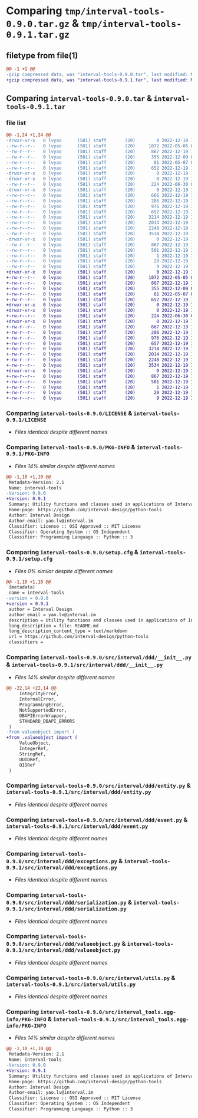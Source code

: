 # Comparing `tmp/interval-tools-0.9.0.tar.gz` & `tmp/interval-tools-0.9.1.tar.gz`

## filetype from file(1)

```diff
@@ -1 +1 @@
-gzip compressed data, was "interval-tools-0.9.0.tar", last modified: Mon Dec 19 14:37:02 2022, max compression
+gzip compressed data, was "interval-tools-0.9.1.tar", last modified: Mon Dec 19 14:43:16 2022, max compression
```

## Comparing `interval-tools-0.9.0.tar` & `interval-tools-0.9.1.tar`

### file list

```diff
@@ -1,24 +1,24 @@
-drwxr-xr-x   0 lvyao      (501) staff       (20)        0 2022-12-19 14:37:02.872680 interval-tools-0.9.0/
--rw-r--r--   0 lvyao      (501) staff       (20)     1072 2022-05-05 09:43:47.000000 interval-tools-0.9.0/LICENSE
--rw-r--r--   0 lvyao      (501) staff       (20)      867 2022-12-19 14:37:02.872765 interval-tools-0.9.0/PKG-INFO
--rw-r--r--   0 lvyao      (501) staff       (20)      355 2022-12-09 03:45:20.000000 interval-tools-0.9.0/README.md
--rw-r--r--   0 lvyao      (501) staff       (20)       81 2022-05-07 02:35:27.000000 interval-tools-0.9.0/pyproject.toml
--rw-r--r--   0 lvyao      (501) staff       (20)      652 2022-12-19 14:37:02.873021 interval-tools-0.9.0/setup.cfg
-drwxr-xr-x   0 lvyao      (501) staff       (20)        0 2022-12-19 14:37:02.868418 interval-tools-0.9.0/src/
-drwxr-xr-x   0 lvyao      (501) staff       (20)        0 2022-12-19 14:37:02.869222 interval-tools-0.9.0/src/interval/
--rw-r--r--   0 lvyao      (501) staff       (20)      224 2022-06-30 08:42:06.000000 interval-tools-0.9.0/src/interval/__init__.py
-drwxr-xr-x   0 lvyao      (501) staff       (20)        0 2022-12-19 14:37:02.871812 interval-tools-0.9.0/src/interval/ddd/
--rw-r--r--   0 lvyao      (501) staff       (20)      666 2022-12-19 13:06:39.000000 interval-tools-0.9.0/src/interval/ddd/__init__.py
--rw-r--r--   0 lvyao      (501) staff       (20)      286 2022-12-19 12:53:08.000000 interval-tools-0.9.0/src/interval/ddd/dto.py
--rw-r--r--   0 lvyao      (501) staff       (20)      976 2022-12-19 12:38:53.000000 interval-tools-0.9.0/src/interval/ddd/entity.py
--rw-r--r--   0 lvyao      (501) staff       (20)      657 2022-12-19 12:55:47.000000 interval-tools-0.9.0/src/interval/ddd/event.py
--rw-r--r--   0 lvyao      (501) staff       (20)     3214 2022-12-19 12:59:12.000000 interval-tools-0.9.0/src/interval/ddd/exceptions.py
--rw-r--r--   0 lvyao      (501) staff       (20)     2014 2022-12-19 12:39:36.000000 interval-tools-0.9.0/src/interval/ddd/serialization.py
--rw-r--r--   0 lvyao      (501) staff       (20)     2248 2022-12-19 12:39:10.000000 interval-tools-0.9.0/src/interval/ddd/valueobject.py
--rw-r--r--   0 lvyao      (501) staff       (20)     3534 2022-12-19 12:49:59.000000 interval-tools-0.9.0/src/interval/utils.py
-drwxr-xr-x   0 lvyao      (501) staff       (20)        0 2022-12-19 14:37:02.872571 interval-tools-0.9.0/src/interval_tools.egg-info/
--rw-r--r--   0 lvyao      (501) staff       (20)      867 2022-12-19 14:37:02.000000 interval-tools-0.9.0/src/interval_tools.egg-info/PKG-INFO
--rw-r--r--   0 lvyao      (501) staff       (20)      501 2022-12-19 14:37:02.000000 interval-tools-0.9.0/src/interval_tools.egg-info/SOURCES.txt
--rw-r--r--   0 lvyao      (501) staff       (20)        1 2022-12-19 14:37:02.000000 interval-tools-0.9.0/src/interval_tools.egg-info/dependency_links.txt
--rw-r--r--   0 lvyao      (501) staff       (20)       20 2022-12-19 14:37:02.000000 interval-tools-0.9.0/src/interval_tools.egg-info/requires.txt
--rw-r--r--   0 lvyao      (501) staff       (20)        9 2022-12-19 14:37:02.000000 interval-tools-0.9.0/src/interval_tools.egg-info/top_level.txt
+drwxr-xr-x   0 lvyao      (501) staff       (20)        0 2022-12-19 14:43:16.575836 interval-tools-0.9.1/
+-rw-r--r--   0 lvyao      (501) staff       (20)     1072 2022-05-05 09:43:47.000000 interval-tools-0.9.1/LICENSE
+-rw-r--r--   0 lvyao      (501) staff       (20)      867 2022-12-19 14:43:16.575895 interval-tools-0.9.1/PKG-INFO
+-rw-r--r--   0 lvyao      (501) staff       (20)      355 2022-12-09 03:45:20.000000 interval-tools-0.9.1/README.md
+-rw-r--r--   0 lvyao      (501) staff       (20)       81 2022-05-07 02:35:27.000000 interval-tools-0.9.1/pyproject.toml
+-rw-r--r--   0 lvyao      (501) staff       (20)      652 2022-12-19 14:43:16.576140 interval-tools-0.9.1/setup.cfg
+drwxr-xr-x   0 lvyao      (501) staff       (20)        0 2022-12-19 14:43:16.572080 interval-tools-0.9.1/src/
+drwxr-xr-x   0 lvyao      (501) staff       (20)        0 2022-12-19 14:43:16.572927 interval-tools-0.9.1/src/interval/
+-rw-r--r--   0 lvyao      (501) staff       (20)      224 2022-06-30 08:42:06.000000 interval-tools-0.9.1/src/interval/__init__.py
+drwxr-xr-x   0 lvyao      (501) staff       (20)        0 2022-12-19 14:43:16.574924 interval-tools-0.9.1/src/interval/ddd/
+-rw-r--r--   0 lvyao      (501) staff       (20)      667 2022-12-19 14:42:45.000000 interval-tools-0.9.1/src/interval/ddd/__init__.py
+-rw-r--r--   0 lvyao      (501) staff       (20)      286 2022-12-19 12:53:08.000000 interval-tools-0.9.1/src/interval/ddd/dto.py
+-rw-r--r--   0 lvyao      (501) staff       (20)      976 2022-12-19 12:38:53.000000 interval-tools-0.9.1/src/interval/ddd/entity.py
+-rw-r--r--   0 lvyao      (501) staff       (20)      657 2022-12-19 12:55:47.000000 interval-tools-0.9.1/src/interval/ddd/event.py
+-rw-r--r--   0 lvyao      (501) staff       (20)     3214 2022-12-19 12:59:12.000000 interval-tools-0.9.1/src/interval/ddd/exceptions.py
+-rw-r--r--   0 lvyao      (501) staff       (20)     2014 2022-12-19 12:39:36.000000 interval-tools-0.9.1/src/interval/ddd/serialization.py
+-rw-r--r--   0 lvyao      (501) staff       (20)     2248 2022-12-19 12:39:10.000000 interval-tools-0.9.1/src/interval/ddd/valueobject.py
+-rw-r--r--   0 lvyao      (501) staff       (20)     3534 2022-12-19 12:49:59.000000 interval-tools-0.9.1/src/interval/utils.py
+drwxr-xr-x   0 lvyao      (501) staff       (20)        0 2022-12-19 14:43:16.575719 interval-tools-0.9.1/src/interval_tools.egg-info/
+-rw-r--r--   0 lvyao      (501) staff       (20)      867 2022-12-19 14:43:16.000000 interval-tools-0.9.1/src/interval_tools.egg-info/PKG-INFO
+-rw-r--r--   0 lvyao      (501) staff       (20)      501 2022-12-19 14:43:16.000000 interval-tools-0.9.1/src/interval_tools.egg-info/SOURCES.txt
+-rw-r--r--   0 lvyao      (501) staff       (20)        1 2022-12-19 14:43:16.000000 interval-tools-0.9.1/src/interval_tools.egg-info/dependency_links.txt
+-rw-r--r--   0 lvyao      (501) staff       (20)       20 2022-12-19 14:43:16.000000 interval-tools-0.9.1/src/interval_tools.egg-info/requires.txt
+-rw-r--r--   0 lvyao      (501) staff       (20)        9 2022-12-19 14:43:16.000000 interval-tools-0.9.1/src/interval_tools.egg-info/top_level.txt
```

### Comparing `interval-tools-0.9.0/LICENSE` & `interval-tools-0.9.1/LICENSE`

 * *Files identical despite different names*

### Comparing `interval-tools-0.9.0/PKG-INFO` & `interval-tools-0.9.1/PKG-INFO`

 * *Files 14% similar despite different names*

```diff
@@ -1,10 +1,10 @@
 Metadata-Version: 2.1
 Name: interval-tools
-Version: 0.9.0
+Version: 0.9.1
 Summary: Utility functions and classes used in applications of Interval Design.
 Home-page: https://github.com/interval-design/python-tools
 Author: Interval Design
 Author-email: yao.lv@interval.im
 Classifier: License :: OSI Approved :: MIT License
 Classifier: Operating System :: OS Independent
 Classifier: Programming Language :: Python :: 3
```

### Comparing `interval-tools-0.9.0/setup.cfg` & `interval-tools-0.9.1/setup.cfg`

 * *Files 0% similar despite different names*

```diff
@@ -1,10 +1,10 @@
 [metadata]
 name = interval-tools
-version = 0.9.0
+version = 0.9.1
 author = Interval Design
 author_email = yao.lv@interval.im
 description = Utility functions and classes used in applications of Interval Design.
 long_description = file: README.md
 long_description_content_type = text/markdown
 url = https://github.com/interval-design/python-tools
 classifiers =
```

### Comparing `interval-tools-0.9.0/src/interval/ddd/__init__.py` & `interval-tools-0.9.1/src/interval/ddd/__init__.py`

 * *Files 14% similar despite different names*

```diff
@@ -22,14 +22,14 @@
     IntegrityError,
     InternalError,
     ProgrammingError,
     NotSupportedError,
     DBAPIErrorWrapper,
     STANDARD_DBAPI_ERRORS
 )
-from valueobject import (
+from .valueobject import (
     ValueObject,
     IntegerRef,
     StringRef,
     UUIDRef,
     OIDRef
 )
```

### Comparing `interval-tools-0.9.0/src/interval/ddd/entity.py` & `interval-tools-0.9.1/src/interval/ddd/entity.py`

 * *Files identical despite different names*

### Comparing `interval-tools-0.9.0/src/interval/ddd/event.py` & `interval-tools-0.9.1/src/interval/ddd/event.py`

 * *Files identical despite different names*

### Comparing `interval-tools-0.9.0/src/interval/ddd/exceptions.py` & `interval-tools-0.9.1/src/interval/ddd/exceptions.py`

 * *Files identical despite different names*

### Comparing `interval-tools-0.9.0/src/interval/ddd/serialization.py` & `interval-tools-0.9.1/src/interval/ddd/serialization.py`

 * *Files identical despite different names*

### Comparing `interval-tools-0.9.0/src/interval/ddd/valueobject.py` & `interval-tools-0.9.1/src/interval/ddd/valueobject.py`

 * *Files identical despite different names*

### Comparing `interval-tools-0.9.0/src/interval/utils.py` & `interval-tools-0.9.1/src/interval/utils.py`

 * *Files identical despite different names*

### Comparing `interval-tools-0.9.0/src/interval_tools.egg-info/PKG-INFO` & `interval-tools-0.9.1/src/interval_tools.egg-info/PKG-INFO`

 * *Files 14% similar despite different names*

```diff
@@ -1,10 +1,10 @@
 Metadata-Version: 2.1
 Name: interval-tools
-Version: 0.9.0
+Version: 0.9.1
 Summary: Utility functions and classes used in applications of Interval Design.
 Home-page: https://github.com/interval-design/python-tools
 Author: Interval Design
 Author-email: yao.lv@interval.im
 Classifier: License :: OSI Approved :: MIT License
 Classifier: Operating System :: OS Independent
 Classifier: Programming Language :: Python :: 3
```

